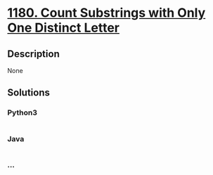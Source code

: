 # [1180. Count Substrings with Only One Distinct Letter](https://leetcode.com/problems/count-substrings-with-only-one-distinct-letter)

## Description
None


## Solutions


### Python3

```python

```

### Java

```java

```

### ...
```

```
